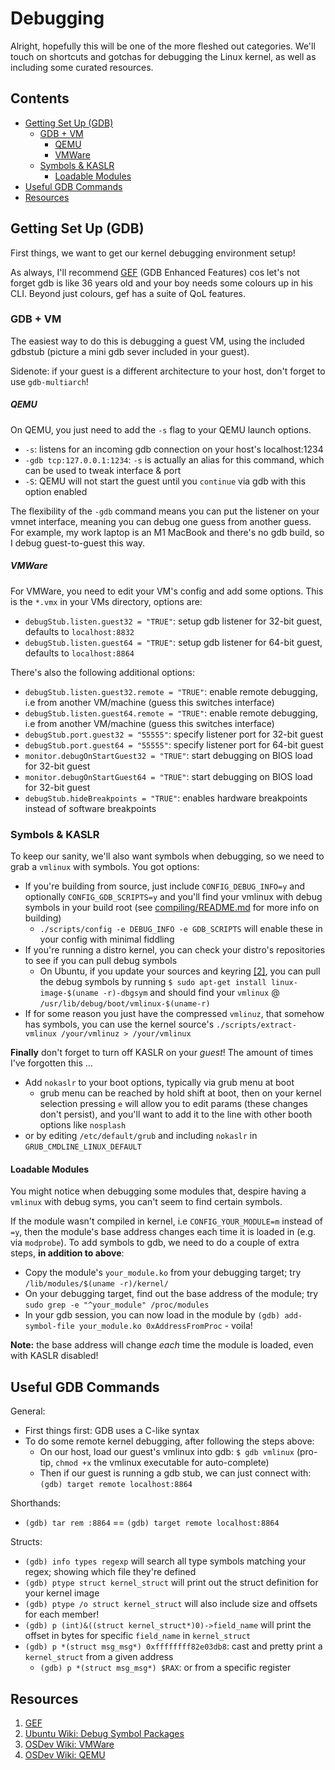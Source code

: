 # Debugging
Alright, hopefully this will be one of the more fleshed out categories. We'll touch on shortcuts and gotchas for debugging the Linux kernel, as well as including some curated resources.

## Contents
* [Getting Set Up (GDB)](#getting-set-up-gdb)
  * [GDB + VM](#gdb--vm)
    * [QEMU](#qemu)
    * [VMWare](#vmware)
  * [Symbols & KASLR](#symbols--kaslr)
    * [Loadable Modules](#loadable-modules)
* [Useful GDB Commands](#useful-gdb-commands)
* [Resources](#resources)

## Getting Set Up (GDB)
First things, we want to get our kernel debugging environment setup!

As always, I'll recommend [GEF](https://gef.readthedocs.io/en/master/) (GDB Enhanced Features) cos let's not forget gdb is like 36 years old and your boy needs some colours up in his CLI. Beyond just colours, gef has a suite of QoL features.

### GDB + VM
The easiest way to do this is debugging a guest VM, using the included gdbstub (picture a mini gdb sever included in your guest).

Sidenote: if your guest is a different architecture to your host, don't forget to use `gdb-multiarch`! 

##### QEMU
On QEMU, you just need to add the `-s` flag to your QEMU launch options.
* `-s`: listens for an incoming gdb connection on your host's localhost:1234
* `-gdb tcp:127.0.0.1:1234`: `-s` is actually an alias for this command, which can be used to tweak interface & port
* `-S`: QEMU will not start the guest until you `continue` via gdb with this option enabled

The flexibility of the `-gdb` command means you can put the listener on your vmnet interface, meaning you can debug one guess from another guess. For example, my work laptop is an M1 MacBook and there's no gdb build, so I debug guest-to-guest this way.

##### VMWare
For VMWare, you need to edit your VM's config and add some options. This is the `*.vmx` in your VMs directory, options are:
* `debugStub.listen.guest32 = "TRUE"`: setup gdb listener for 32-bit guest, defaults to `localhost:8832`
* `debugStub.listen.guest64 = "TRUE"`: setup gdb listener for 64-bit guest, defaults to `localhost:8864`

There's also the following additional options:
* `debugStub.listen.guest32.remote = "TRUE"`: enable remote debugging, i.e from another VM/machine (guess this switches interface)
* `debugStub.listen.guest64.remote = "TRUE"`: enable remote debugging, i.e from another VM/machine (guess this switches interface)
* `debugStub.port.guest32 = "55555"`: specify listener port for 32-bit guest
* `debugStub.port.guest64 = "55555"`: specify listener port for 64-bit guest
* `monitor.debugOnStartGuest32 = "TRUE"`: start debugging on BIOS load for 32-bit guest
* `monitor.debugOnStartGuest64 = "TRUE"`: start debugging on BIOS load for 32-bit guest
* `debugStub.hideBreakpoints = "TRUE"`: enables hardware breakpoints instead of software breakpoints

### Symbols & KASLR
To keep our sanity, we'll also want symbols when debugging, so we need to grab a `vmlinux` with symbols. You got options:
* If you're building from source, just include `CONFIG_DEBUG_INFO=y` and optionally `CONFIG_GDB_SCRIPTS=y` and you'll find your vmlinux with debug symbols in your build root (see [compiling/README.md](compiling/README.md) for more info on building)
  * `./scripts/config -e DEBUG_INFO -e GDB_SCRIPTS` will enable these in your config with minimal fiddling
* If you're running a distro kernel, you can check your distro's repositories to see if you can pull debug symbols
  * On Ubuntu, if you update your sources and keyring [[2]](https://wiki.ubuntu.com/Debug%20Symbol%20Packages), you can pull the debug symbols by running `$ sudo apt-get install linux-image-$(uname -r)-dbgsym` and should find your `vmlinux` @ `/usr/lib/debug/boot/vmlinux-$(uname-r)`
* If for some reason you just have the compressed `vmlinuz`, that somehow has symbols, you can use the kernel source's `./scripts/extract-vmlinux /your/vmlinuz > /your/vmlinux` 

**Finally** don't forget to turn off KASLR on your *guest*! The amount of times I've forgotten this ... 
  * Add `nokaslr` to your boot options, typically via grub menu at boot 
    * grub menu can be reached by hold shift at boot, then on your kernel selection pressing `e` will allow you to edit params (these changes don't persist), and you'll want to add it to the line with other booth options like `nosplash`
  * or by editing `/etc/default/grub` and including `nokaslr` in `GRUB_CMDLINE_LINUX_DEFAULT`

#### Loadable Modules
You might notice when debugging some modules that, despire having a `vmlinux` with debug syms, you can't seem to find certain symbols. 

If the module wasn't compiled in kernel, i.e `CONFIG_YOUR_MODULE=m` instead of `=y`, then the module's base address changes each time it is loaded in (e.g. via `modprobe`). To add symbols to gdb, we need to do a couple of extra steps, **in addition to above**:
* Copy the module's `your_module.ko` from your debugging target; try `/lib/modules/$(uname -r)/kernel/`
* On your debugging target, find out the base address of the module; try `sudo grep -e "^your_module" /proc/modules`
* In your gdb session, you can now load in the module by `(gdb) add-symbol-file your_module.ko 0xAddressFromProc` - voila!

**Note:** the base address will change *each* time the module is loaded, even with KASLR disabled! 

## Useful GDB Commands 
General:
* First things first: GDB uses a C-like syntax
* To do some remote kernel debugging, after following the steps above:
  * On our host, load our guest's vmlinux into gdb: `$ gdb vmlinux` (pro-tip, `chmod +x` the vmlinux executable for auto-complete)
  * Then if our guest is running a gdb stub, we can just connect with: `(gdb) target remote localhost:8864`

Shorthands:
* `(gdb) tar rem :8864` == `(gdb) target remote localhost:8864`

Structs:
* `(gdb) info types regexp` will search all type symbols matching your regex; showing which file they're defined
* `(gdb) ptype struct kernel_struct` will print out the struct definition for your kernel image 
* `(gdb) ptype /o struct kernel_struct` will also include size and offsets for each member! 
* `(gdb) p (int)&((struct kernel_struct*)0)->field_name` will print the offset in bytes for specific `field_name` in `kernel_struct`
* `(gdb) p *(struct msg_msg*) 0xffffffff82e03db8`: cast and pretty print a `kernel_struct`  from a given address
  * `(gdb) p *(struct msg_msg*) $RAX`: or from a specific register

## Resources
1. [GEF](https://gef.readthedocs.io/en/master/)
2. [Ubuntu Wiki: Debug Symbol Packages](https://wiki.ubuntu.com/Debug%20Symbol%20Packages)
3. [OSDev Wiki: VMWare](https://wiki.osdev.org/VMware)
4. [OSDev Wiki: QEMU](https://wiki.osdev.org/QEMU)
